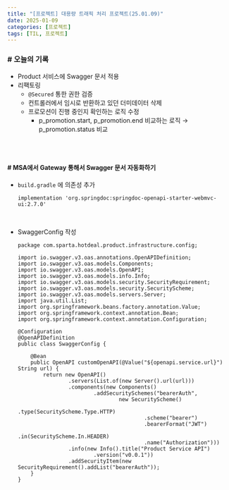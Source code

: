 ```yaml
---
title: "[프로젝트] 대용량 트래픽 처리 프로젝트(25.01.09)"
date: 2025-01-09
categories: [프로젝트]
tags: [TIL, 프로젝트]
---
```



### # 오늘의 기록

- Product 서비스에 Swagger 문서 적용
- 리팩토링
    - `@Secured` 통한 권한 검증
    - 컨트롤러에서 임시로 반환하고 있던 더미데이터 삭제
    - 프로모션이 진행 중인지 확인하는 로직 수정
        - p_promotion.start, p_promotion.end 비교하는 로직 → p_promotion.status 비교

<br /><br />

#### # MSA에서 Gateway 통해서 Swagger 문서 자동화하기

- `build.gradle` 에 의존성 추가
  ```
  implementation 'org.springdoc:springdoc-openapi-starter-webmvc-ui:2.7.0'
  ```
<br />


- SwaggerConfig 작성
  ```
  package com.sparta.hotdeal.product.infrastructure.config;

  import io.swagger.v3.oas.annotations.OpenAPIDefinition;
  import io.swagger.v3.oas.models.Components;
  import io.swagger.v3.oas.models.OpenAPI;
  import io.swagger.v3.oas.models.info.Info;
  import io.swagger.v3.oas.models.security.SecurityRequirement;
  import io.swagger.v3.oas.models.security.SecurityScheme;
  import io.swagger.v3.oas.models.servers.Server;
  import java.util.List;
  import org.springframework.beans.factory.annotation.Value;
  import org.springframework.context.annotation.Bean;
  import org.springframework.context.annotation.Configuration;

  @Configuration
  @OpenAPIDefinition
  public class SwaggerConfig {

      @Bean
      public OpenAPI customOpenAPI(@Value("${openapi.service.url}") String url) {
          return new OpenAPI()
                  .servers(List.of(new Server().url(url)))
                  .components(new Components()
                          .addSecuritySchemes("bearerAuth",
                                  new SecurityScheme()
                                          .type(SecurityScheme.Type.HTTP)
                                          .scheme("bearer")
                                          .bearerFormat("JWT")
                                          .in(SecurityScheme.In.HEADER)
                                          .name("Authorization")))
                  .info(new Info().title("Product Service API")
                          .version("v0.0.1"))
                  .addSecurityItem(new SecurityRequirement().addList("bearerAuth"));
      }
  }
  ```

<br /><br />


